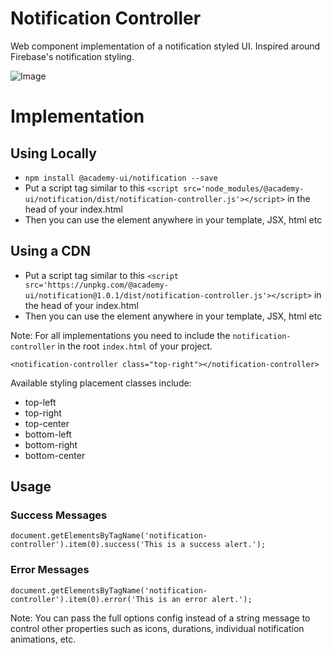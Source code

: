# Notification Controller

Web component implementation of a notification styled UI. Inspired around Firebase's notification styling.

![Image](https://i.gyazo.com/038a39caf69a7e9cd7c1232470ca285b.gif)

# Implementation

## Using Locally
- `npm install @academy-ui/notification --save`
- Put a script tag similar to this `<script src='node_modules/@academy-ui/notification/dist/notification-controller.js'></script>` in the head of your index.html
- Then you can use the element anywhere in your template, JSX, html etc


## Using a CDN
- Put a script tag similar to this `<script src='https://unpkg.com/@academy-ui/notification@1.0.1/dist/notification-controller.js'></script>` in the head of your index.html
- Then you can use the element anywhere in your template, JSX, html etc


Note: For all implementations you need to include the `notification-controller` in the root `index.html` of your project.

```
<notification-controller class="top-right"></notification-controller>
```

Available styling placement classes include:
- top-left
- top-right
- top-center
- bottom-left
- bottom-right
- bottom-center

## Usage

### Success Messages

```
document.getElementsByTagName('notification-controller').item(0).success('This is a success alert.');
```

### Error Messages

```
document.getElementsByTagName('notification-controller').item(0).error('This is an error alert.');
```

Note: You can pass the full options config instead of a string message to control other properties such as icons, durations, individual notification animations, etc.
